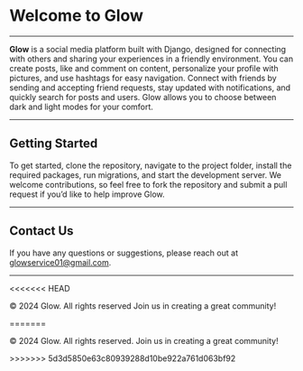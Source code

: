 <h1>Welcome to Glow</h1>

<hr>

<p><strong>Glow</strong> is a social media platform built with Django, designed for connecting with others and sharing your experiences in a friendly environment. You can create posts, like and comment on content, personalize your profile with pictures, and use hashtags for easy navigation. Connect with friends by sending and accepting friend requests, stay updated with notifications, and quickly search for posts and users. Glow allows you to choose between dark and light modes for your comfort.</p>

<hr>

<h2>Getting Started</h2>

<p>To get started, clone the repository, navigate to the project folder, install the required packages, run migrations, and start the development server. We welcome contributions, so feel free to fork the repository and submit a pull request if you’d like to help improve Glow.</p>

<hr>

<h2>Contact Us</h2>

<p>If you have any questions or suggestions, please reach out at <a href="mailto:glowservice01@gmail.com">glowservice01@gmail.com</a>.</p>

<hr>

<<<<<<< HEAD
<p>© 2024 Glow. All rights reserved Join us in creating a great community!</p>
=======
<p>© 2024 Glow. All rights reserved. Join us in creating a great community!</p>
>>>>>>> 5d3d5850e63c80939288d10be922a761d063bf92
